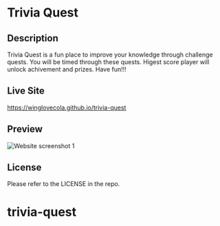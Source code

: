 # Trivia Quest

## Description

Trivia Quest is a fun place to improve your knowledge through challenge quests. You will be timed through these quests. Higest score player will unlock achivement and prizes. Have fun!!!


## Live Site

https://winglovecola.github.io/trivia-quest

## Preview

![Website screenshot 1](https://github.com/winglovecola/trivia-quest/blob/main/assets/images/screenshot1.jpg?raw=true)

## License

Please refer to the LICENSE in the repo. 
# trivia-quest
